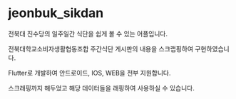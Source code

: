 # jeonbuk_sikdan

전북대 진수당의 일주일간 식단을 쉽게 볼 수 있는 어플입니다.

전북대학교소비자생활협동조합 주간식단 게시판의 내용을 스크랩핑하여 구현하였습니다.

Flutter로 개발하여 안드로이드, IOS, WEB을 전부 지원합니다.

스크래핑까지 해두었고 해당 데이터들을 래핑하여 사용하실 수 있습니다.
